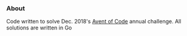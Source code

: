 ### About

Code written to solve Dec. 2018's [Avent of Code](https://adventofcode.com/2018) annual challenge. All solutions are written in Go
